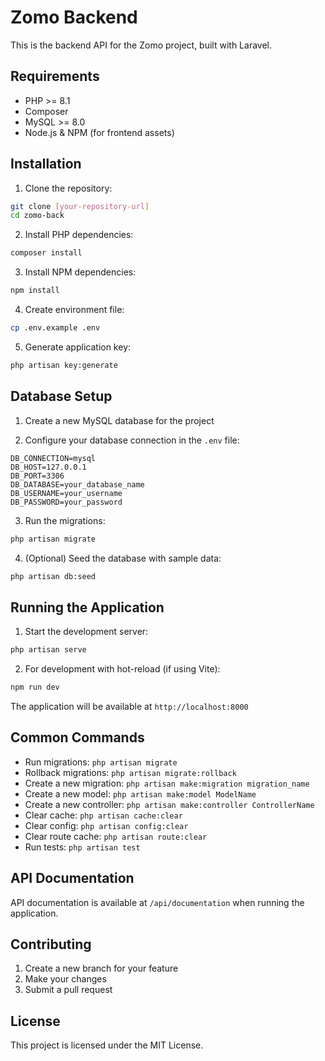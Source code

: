 # Zomo Backend

This is the backend API for the Zomo project, built with Laravel.

## Requirements

- PHP >= 8.1
- Composer
- MySQL >= 8.0
- Node.js & NPM (for frontend assets)

## Installation

1. Clone the repository:
```bash
git clone [your-repository-url]
cd zomo-back
```

2. Install PHP dependencies:
```bash
composer install
```

3. Install NPM dependencies:
```bash
npm install
```

4. Create environment file:
```bash
cp .env.example .env
```

5. Generate application key:
```bash
php artisan key:generate
```

## Database Setup

1. Create a new MySQL database for the project

2. Configure your database connection in the `.env` file:
```
DB_CONNECTION=mysql
DB_HOST=127.0.0.1
DB_PORT=3306
DB_DATABASE=your_database_name
DB_USERNAME=your_username
DB_PASSWORD=your_password
```

3. Run the migrations:
```bash
php artisan migrate
```

4. (Optional) Seed the database with sample data:
```bash
php artisan db:seed
```

## Running the Application

1. Start the development server:
```bash
php artisan serve
```

2. For development with hot-reload (if using Vite):
```bash
npm run dev
```

The application will be available at `http://localhost:8000`

## Common Commands

- Run migrations: `php artisan migrate`
- Rollback migrations: `php artisan migrate:rollback`
- Create a new migration: `php artisan make:migration migration_name`
- Create a new model: `php artisan make:model ModelName`
- Create a new controller: `php artisan make:controller ControllerName`
- Clear cache: `php artisan cache:clear`
- Clear config: `php artisan config:clear`
- Clear route cache: `php artisan route:clear`
- Run tests: `php artisan test`

## API Documentation

API documentation is available at `/api/documentation` when running the application.

## Contributing

1. Create a new branch for your feature
2. Make your changes
3. Submit a pull request

## License

This project is licensed under the MIT License.
